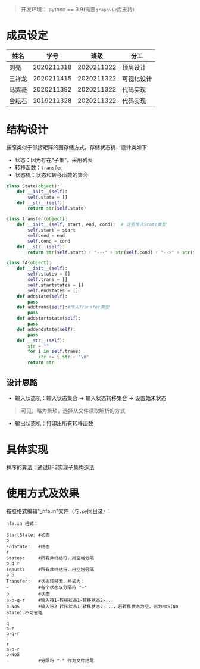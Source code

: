 > 开发环境：
> python == 3.9(需要`graphviz`库支持)

# 成员设定

| 姓名  | 学号         | 班级         | 分工           |
|-----|------------|------------|--------------|
| 刘亮  | 2020211318 | 2020211322 | 顶层设计         |
| 王祥龙 | 2020211415 | 2020211322 | 可视化设计        |
| 马紫薇 | 2020211392 | 2020211322 | 代码实现         |
| 金耘石 | 2019211328 | 2020211322 | 代码实现         |

# 结构设计

按照类似于邻接矩阵的图存储方式，存储状态机，设计类如下

- 状态：因为存在“子集”，采用列表
- 转移函数：`transfer`
- 状态机：状态和转移函数的集合

```python
class State(object):
    def __init__(self):
        self.state = []
    def __str__(self):
        return str(self.state)

class transfer(object):
    def __init__(self, start, end, cond):  # 这里传入State类型
        self.start = start
        self.end = end
        self.cond = cond
    def __str__(self):
        return str(self.start) + "---" + str(self.cond) + "-->" + str(self.end)

class FA(object):
    def __init__(self):
        self.states = []
        self.trans = []
        self.startstates = []
        self.endstates = []
    def addstate(self):
        pass
    def addtrans(self):#传入Transfer类型
        pass
    def addstartstate(self):
        pass
    def addendstate(self):
        pass
    def __str__(self):
        str = ""
        for i in self.trans:
            str += i.str + "\n"
        return str

```

## 设计思路

- 输入状态机：输入状态集合 ->  输入状态转移集合 -> 设置始末状态
> 可见，略为繁琐，选择从文件读取解析的方式
- 输出状态机：打印出所有转移函数

# 具体实现

程序的算法：通过BFS实现子集构造法

# 使用方式及效果

按照格式编辑"_nfa.in"文件（与`.py`同目录）：
```
nfa.in 格式：

StartState: #初态
p
EndState:   #终态
r
States:     #所有非终结符，用空格分隔
p q r
Inputs:     #所有非终结符，用空格分隔
a b
Transfer:   #状态转移表，格式为：
-           #各个状态以分隔符 "-"
p           #状态
a-p-q-r     #输入符1-转移状态1-转移状态2-...
b-NoS       #输入符2-转移状态1-转移状态2-...，若转移状态为空，则为NoS(No State).不可省略
-
q
a-r
b-q-r
-
r
a-p-r
b-NoS
-           #分隔符 "-" 作为文件结尾
```